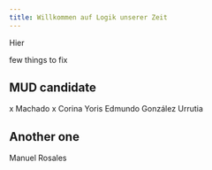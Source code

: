 ```yaml
---
title: Willkommen auf Logik unserer Zeit
---
```

Hier

few things to fix

## MUD candidate
x Machado
x Corina Yoris
Edmundo González Urrutia

## Another one
Manuel Rosales

